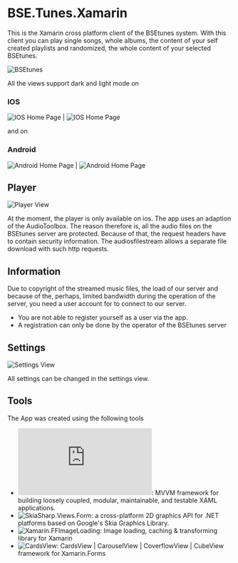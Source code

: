 # BSE.Tunes.Xamarin
This is the Xamarin cross platform client of the BSEtunes system. With this client you can play single songs, whole albums, the content of your self created playlists and randomized, the whole content of your selected BSEtunes.

![BSEtunes](Images/bsetunes_iphone_animation.gif)

All the views support dark and light mode on

### IOS

![IOS Home Page](Images/home_dark_ios.PNG) | ![IOS Home Page](Images/home_light_ios.PNG) 

and on
### Android

![Android Home Page](Images/home_dark_android.PNG) | ![Android Home Page](Images/home_light_android.PNG)

## Player

![Player View](Images/player_view_ios.png)

At the moment, the player is only available on ios. The app uses an adaption of the AudioToolbox. The reason therefore is, all the audio files on the BSEtunes server are protected. Because of that, the request headers have to contain security information. The audiosfilestream allows a separate file download with such http requests.

## Information

Due to copyright of the streamed music files, the load of our server and because of the, perhaps, limited bandwidth during the operation of the server, you need a user account for to connect to our server.

- You are not able to register yourself as a user via the app.
- A registration can only be done by the operator of the BSEtunes server

## Settings

![Settings View](Images/settings_view_ios.png)

All settings can be changed in the settings view.

## Tools

The App was created using the following tools
- ![Prism.DryIoc.Forms](https://prismlibrary.com/index.html): MVVM framework for building loosely coupled, modular, maintainable, and testable XAML applications.
- ![SkiaSharp.Views.Form](https://github.com/mono/SkiaSharp): a cross-platform 2D graphics API for .NET platforms based on Google's Skia Graphics Library.
- ![Xamarin.FFImageLoading](https://github.com/luberda-molinet/FFImageLoading): Image loading, caching & transforming library for Xamarin
- ![CardsView](https://github.com/AndreiMisiukevich/CardView): CardsView | CarouselView | CoverflowView | CubeView framework for Xamarin.Forms
